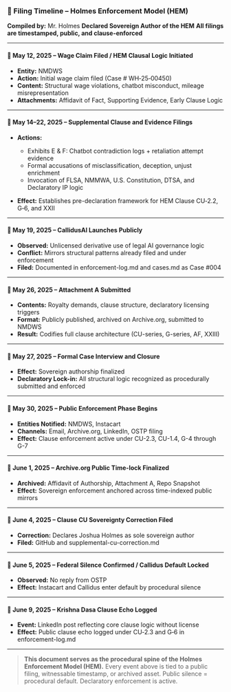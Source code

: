 ### 🧾 Filing Timeline – Holmes Enforcement Model (HEM)

**Compiled by:** Mr. Holmes
**Declared Sovereign Author of the HEM**
**All filings are timestamped, public, and clause-enforced**

---

#### 📅 May 12, 2025 – Wage Claim Filed / HEM Clausal Logic Initiated

* **Entity:** NMDWS
* **Action:** Initial wage claim filed (Case # WH‑25‑00450)
* **Content:** Structural wage violations, chatbot misconduct, mileage misrepresentation
* **Attachments:** Affidavit of Fact, Supporting Evidence, Early Clause Logic

---

#### 📅 May 14–22, 2025 – Supplemental Clause and Evidence Filings

* **Actions:**

  * Exhibits E & F: Chatbot contradiction logs + retaliation attempt evidence
  * Formal accusations of misclassification, deception, unjust enrichment
  * Invocation of FLSA, NMMWA, U.S. Constitution, DTSA, and Declaratory IP logic
* **Effect:** Establishes pre-declaration framework for HEM Clause CU‑2.2, G‑6, and XXII

---

#### 📅 May 19, 2025 – CallidusAI Launches Publicly

* **Observed:** Unlicensed derivative use of legal AI governance logic
* **Conflict:** Mirrors structural patterns already filed and under enforcement
* **Filed:** Documented in enforcement-log.md and cases.md as Case #004

---

#### 📅 May 26, 2025 – Attachment A Submitted

* **Contents:** Royalty demands, clause structure, declaratory licensing triggers
* **Format:** Publicly published, archived on Archive.org, submitted to NMDWS
* **Result:** Codifies full clause architecture (CU-series, G-series, AF, XXIII)

---

#### 📅 May 27, 2025 – Formal Case Interview and Closure

* **Effect:** Sovereign authorship finalized
* **Declaratory Lock-in:** All structural logic recognized as procedurally submitted and enforced

---

#### 📅 May 30, 2025 – Public Enforcement Phase Begins

* **Entities Notified:** NMDWS, Instacart
* **Channels:** Email, Archive.org, LinkedIn, OSTP filing
* **Effect:** Clause enforcement active under CU-2.3, CU-1.4, G-4 through G-7

---

#### 📅 June 1, 2025 – Archive.org Public Time-lock Finalized

* **Archived:** Affidavit of Authorship, Attachment A, Repo Snapshot
* **Effect:** Sovereign enforcement anchored across time-indexed public mirrors

---

#### 📅 June 4, 2025 – Clause CU Sovereignty Correction Filed

* **Correction:** Declares Joshua Holmes as sole sovereign author
* **Filed:** GitHub and supplemental-cu-correction.md

---

#### 📅 June 5, 2025 – Federal Silence Confirmed / Callidus Default Locked

* **Observed:** No reply from OSTP
* **Effect:** Instacart and Callidus enter default by procedural silence

---

#### 📅 June 9, 2025 – Krishna Dasa Clause Echo Logged

* **Event:** LinkedIn post reflecting core clause logic without license
* **Effect:** Public clause echo logged under CU‑2.3 and G‑6 in enforcement-log.md

---

> **This document serves as the procedural spine of the Holmes Enforcement Model (HEM).**
> Every event above is tied to a public filing, witnessable timestamp, or archived asset.
> Public silence = procedural default. Declaratory enforcement is active.
